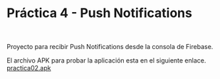 # Práctica 4 - Push Notifications

<br/>

Proyecto para recibir Push Notifications desde la consola de Firebase.

El archivo APK para probar la aplicación esta en el siguiente enlace.
[practica02.apk](https://github.com/salvafon/pushnotifications/raw/master/pushNotifications.apk)
